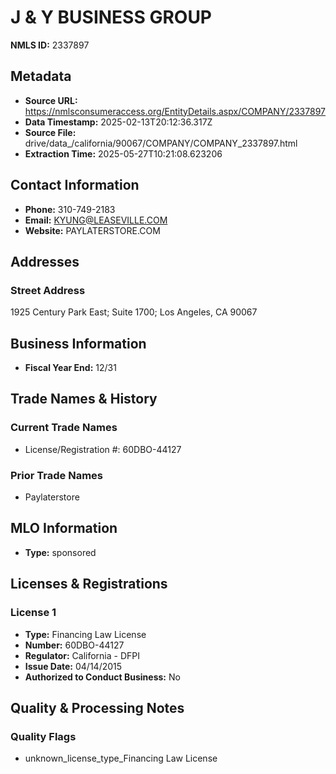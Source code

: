 # J & Y BUSINESS GROUP

**NMLS ID:** 2337897

## Metadata
- **Source URL:** https://nmlsconsumeraccess.org/EntityDetails.aspx/COMPANY/2337897
- **Data Timestamp:** 2025-02-13T20:12:36.317Z
- **Source File:** drive/data_/california/90067/COMPANY/COMPANY_2337897.html
- **Extraction Time:** 2025-05-27T10:21:08.623206

## Contact Information
- **Phone:** 310-749-2183
- **Email:** KYUNG@LEASEVILLE.COM
- **Website:** PAYLATERSTORE.COM

## Addresses
### Street Address
1925 Century Park East; Suite 1700; Los Angeles, CA 90067

## Business Information
- **Fiscal Year End:** 12/31

## Trade Names & History
### Current Trade Names
- License/Registration #: 60DBO-44127

### Prior Trade Names
- Paylaterstore

## MLO Information
- **Type:** sponsored

## Licenses & Registrations

### License 1
- **Type:** Financing Law License
- **Number:** 60DBO-44127
- **Regulator:** California - DFPI
- **Issue Date:** 04/14/2015
- **Authorized to Conduct Business:** No

## Quality & Processing Notes
### Quality Flags
- unknown_license_type_Financing Law License
